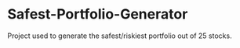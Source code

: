 # Safest-Portfolio-Generator
Project used to generate the safest/riskiest portfolio out of 25 stocks.
